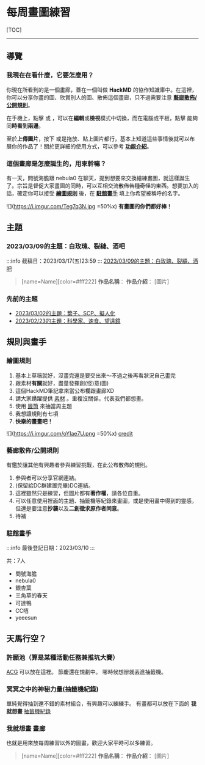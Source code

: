 # 每周畫圖練習
[TOC]
<!-- ![](https://i.imgur.com/eDZj7wu.png =50%x)
[credit](https://www.dcard.tw/f/funny/p/232949543) -->

---
## 導覽 
### 我現在在看什麼，它要怎麼用？
你現在所看到的是一個畫廊，蓋在一個叫做 <i class="fa fa-file-text"></i>**HackMD** 的協作知識庫中。在這裡，你可以分享你畫的圖、欣賞別人的圖、散佈這個畫廊，只不過需要注意 [**藝廊散佈/公開規則**](https://hackmd.io/pJvEXCxzRTymc99vGdlTwQ#%E8%97%9D%E5%BB%8A%E6%95%A3%E4%BD%88%E5%85%AC%E9%96%8B%E8%A6%8F%E5%89%87)。

在手機上，點擊 <i class="fa fa-pencil fa-fw"></i> 或 <i class="fa fa-eye fa-fw"></i> ，可以在**編輯**或**檢視**模式中切換，而在電腦或平板，點擊 <i class="fa fa-columns fa-fw"></i> 能夠同**時看到兩邊**。

至於**上傳圖片**，按下 <i class="fa fa-camera"></i> 或是拖放、貼上圖片都行，基本上知道這些事情後就可以布展你的作品了！關於更詳細的使用方式，可以參考 [**功能介紹**](https://hackmd.io/features-tw?view)。

###  這個畫廊是怎麼誕生的，用來幹嘛？
有一天，問號海膽跟 nebula0 在聊天，提到想要來交換繪練畫圖，就這樣誕生了。宗旨是督促大家畫圖的同時，可以互相交流~~散佈告種奇怪的東西~~。想要加入的話，確定你可以接受 [**繪圖規則**](https://hackmd.io/pJvEXCxzRTymc99vGdlTwQ#%E7%B9%AA%E5%9C%96%E8%A6%8F%E5%89%87) 後，在 [**駐館畫手**](https://hackmd.io/pJvEXCxzRTymc99vGdlTwQ#%E9%A7%90%E9%A4%A8%E7%95%AB%E6%89%8B) 填上你希望被稱呼的名字。

![](https://i.imgur.com/Teg7q3N.jpg =50%x)
**有畫圖的你們都好棒！**

## 主題
### 2023/03/09的主題：白玫瑰、裂縫、酒吧
:::info
截稿日：2023/03/17(五)23:59
:::
[2023/03/09的主題：白玫瑰、裂縫、酒吧](/1mr4iSLzTbmPToDrIfhmJw)
> [name=Name][color=#fff222]
> **作品名稱**：
> **作品介紹**：
> [圖片]

### 先前的主題
+ [2023/03/02的主題：葉子、SCP、擬人化](/AjJVBiQWStGysNxkY5-CBw)
+ [2023/02/23的主題：科學家、速食、望遠鏡](/sFYEZYYKSi-nFfCauKHRrQ)

## 規則與畫手
### 繪圖規則
1. 基本上草稿就好，沒畫完還是要交出來～不過之後再看狀況自己畫完
2. 跟素材**有關**就好，盡量發揮創(怪)意(圖)
3. 這個HackMD筆記拿來當公布欄跟畫廊XD
4. 請大家踴躍提供 [素材](https://docs.google.com/document/d/12Zx9uyjZSP_MJgehAWQbSV5TAAdeEzK6F2GyQ5BCm4g/edit) 。重複沒關係，代表我們都想畫。
5. 使用 [籤筒](https://codepen.io/pulipuli/pen/oLZXZV) 來抽當周主題
6. 我想讓規則有七項 
7. **快樂的畫畫吧！**


![](https://i.imgur.com/oYIae7U.png =50%x)
[credit](https://www.dcard.tw/f/funny/p/231509566/b/2)

### 藝廊散佈/公開規則
有鑑於讓其他有興趣者參與練習挑戰，在此公布散佈的規則。
1. 參與者可以分享官網連結。
2. (保留給DC群建置完畢)DC連結。
3. 這裡雖然只是練習，但圖片都有**著作權**，請各位自重。
4. 可以任意使用裡面的主題、抽籤機等紀錄來畫圖，或是使用畫中得到的靈感，但還是要注意**抄襲**以及**二創徵求原作者同意**。
5. 待補
### 駐館畫手
:::info
最後登記日期：2023/03/10
:::

共：7人
* 問號海膽
* nebula0
* 銀杏葉
* 三角草的春天
* 可達鴨
* CC嘻
* yeeesun




## 天馬行空？
### 許願池（算是某種活動任務兼推坑大賽）
[ACG](https://docs.google.com/document/d/1KRuav53-520oGUkwyJD4SPlpZuNsXr56y0mFF0EMKwo/edit?usp=drivesdk) 可以放在這裡。
節慶還在規劃中。
哪時候想辦就丟進抽籤機。

### 冥冥之中的神秘力量(抽籤機紀錄)
單純覺得抽到還不錯的素材組合，有興趣可以練練手。
有畫都可以放在下面的 **我就想畫**
[抽籤機紀錄](/VQTcTAPmR1Sr6fjjr8HO0A)

### 我就想畫 畫廊
也就是用來放每周練習以外的圖畫，歡迎大家平時可以多練習。
> [name=Name][color=#fff222]
> **作品名稱**：
> **作品介紹**：
> [圖片]